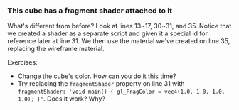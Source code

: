 ### This cube has a fragment shader attached to it

What's different from before?  Look at lines 13~17, 30~31, and 35.  Notice that we created a shader as a separate script and given it a special id for reference later at line 31.  We then use the material we've created on line 35, replacing the wireframe material.

Exercises:
* Change the cube's color.  How can you do it this time?
* Try replacing the `fragmentShader` property on line 31 with `fragmentShader: 'void main() { gl_FragColor = vec4(1.0, 1.0, 1.0, 1.0); }'`.  Does it work?  Why?

